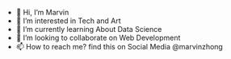 - 👋 Hi, I’m Marvin
- 👀 I’m interested in Tech and Art
- 🌱 I’m currently learning About Data Science
- 💞️ I’m looking to collaborate on Web Development
- 📫 How to reach me? find this on Social Media @marvinzhong

<!---
MarvinZhong/MarvinZhong is a ✨ special ✨ repository because its `README.md` (this file) appears on your GitHub profile.
You can click the Preview link to take a look at your changes.
--->
